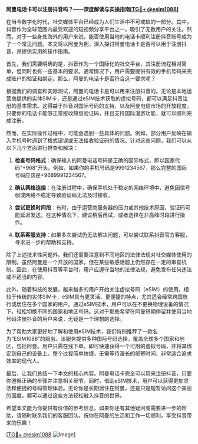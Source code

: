 **阿曼电话卡可以注册抖音吗？——深度解读与实操指南[[TG💪+ @esim1088](https://t.me/s/esim1088)]**

在当今数字化时代，社交媒体平台已经成为人们生活中不可或缺的一部分。其中，抖音作为全球范围内最受欢迎的短视频分享平台之一，吸引了无数用户的关注。然而，对于一些身处海外的用户来说，能否使用当地的电话卡顺利注册抖音账号成为了一个常见问题。本文将以阿曼为例，深入探讨阿曼电话卡是否可以用于注册抖音，并提供实用的操作指南。

首先，我们需要明确的是，抖音作为一个国际化的社交平台，其注册流程相对简单，但同时也有一些基本的要求。通常情况下，用户需要提供有效的手机号码来完成账户的验证和绑定。那么，阿曼的电话卡是否符合这一要求呢？

根据我们的调查和实际测试，阿曼的电话卡是可以用来注册抖音的。无论是本地运营商提供的实体SIM卡，还是通过eSIM技术获取的虚拟号码，都可以满足抖音注册的基本需求。这得益于抖音对国际号码的支持，以及阿曼电信市场的开放程度。只要你的电话卡能够正常接收短信验证码，并且支持国际漫游功能，就可以顺利完成注册。

然而，在实际操作过程中，可能会遇到一些具体的问题。例如，部分用户反映在输入手机号时遇到了格式错误或无法接收验证码的情况。针对这些问题，我们可以从以下几个方面进行排查和解决：

1. **检查号码格式**：确保输入的阿曼电话号码是正确的国际格式，即以国家代码“+968”开头。例如，如果你的手机号码是9991234567，那么完整的国际号码应该是+9689991234567。

2. **确认网络连接**：在注册过程中，确保手机处于稳定的网络环境中，避免因信号弱或网络不稳定导致验证码无法及时接收。

3. **尝试更换时间段**：有时，由于运营商服务器的压力或其他技术原因，验证码可能延迟发送。在这种情况下，建议稍后再试，或者选择在非高峰时段进行操作。

4. **联系客服支持**：如果多次尝试仍无法解决问题，可以尝试联系抖音官方客服，寻求进一步的帮助和支持。

除了上述技术性问题外，我们还需要注意到不同地区的法律法规对社交媒体使用的限制。虽然阿曼是一个开放的国家，但在某些敏感话题上仍然存在一定的审查机制。因此，在使用抖音等平台时，用户应遵守当地的法律法规，避免发布任何违法或不适当的内容。

此外，随着科技的发展，越来越多的用户开始关注虚拟号码（eSIM）的使用。相较于传统的实体SIM卡，eSIM具有更灵活、更便捷的特点，尤其适合经常跨国旅行或居住在多个国家的用户。通过eSIM技术，用户可以在不更换物理设备的情况下，轻松切换不同的国家和地区号码。这对于那些希望在阿曼短期停留并使用当地号码注册抖音的用户来说，无疑是一个理想的选择。

为了帮助大家更好地了解和使用eSIM技术，我们特别推荐了一款名为“ESIM1088”的服务。该服务提供多种国际号码选择，覆盖全球多个国家和地区，包括阿曼。用户只需在线下单，即可快速获得一个可用的虚拟号码，并将其绑定到自己的设备上。整个过程简单快捷，无需等待漫长的邮寄时间，非常适合追求效率的现代人。

最后，让我们总结一下本文的核心内容。阿曼电话卡完全可以用来注册抖音，只要你遵循正确的步骤并注意相关细节。同时，借助eSIM技术，用户可以获得更加灵活和便捷的号码管理体验。无论你是长期居住在阿曼，还是只是短暂访问这个美丽的国度，都可以通过这些方法轻松融入抖音的世界。

希望本文能为你提供有价值的参考信息。如果你还有其他疑问或需要进一步的帮助，请随时联系我们的客服团队。祝你在阿曼的生活和工作一切顺利，享受抖音带来的乐趣！

[[TG💪+ @esim1088](https://t.me/s/esim1088) ![Image](https://i.postimg.cc/4NQfJmqS/Snipaste-2025-05-13-00-14-12.png)]
